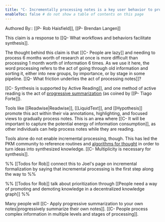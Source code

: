 ```yaml
---
title: "C- Incrementally processing notes is a key user behavior to promote synthesis"
enableToc: false # do not show a table of contents on this page
---
```

Authored By:: [[P- Rob Haisfield]], [[P- Brendan Langen]]

This claim is a response to [[Q- What workflows and behaviors facilitate synthesis]].

The thought behind this claim is that [[C- People are lazy]] and needing to process 6 months worth of research at once is more difficult than processing 1 month worth of information 6 times. As we use it here, the word processing refers to the act of going through old information and sorting it, either into new groups, by importance, or by stage in some pipeline. [[Q- What friction underlies the act of processing notes]]? 

[[C- Synthesis is supported by Active Reading]], and one method of active reading is the act of [progressive summarization](https://fortelabs.co/blog/progressive-summarization-a-practical-technique-for-designing-discoverable-notes/) (as coined by [[P- Tiago Forte]]). 

Tools like [[Readwise|Readwise]], [[LiquidText]], and [[Hypothesis]] promote this act within their via annotations, highlighting, and focused views to gradually process notes. This is an area where [[C- It will be important to capture the potential energy of information consumption]], as other individuals can help process notes while they are reading.

Tools alone do not enable incremental processing, though. This has led the PKM community to reference routines and [algorithms for thought](https://www.cortexfutura.com/getting-started-algorithms-of-thought/) in order to turn ideas into synthesized knowledge. [[C- Multiplicity is necessary for synthesis]].

%% [[Todos for Rob]] connect this to Joel's page on incremental formalization by saying that incremental processing is the first step along the way to  %%

%% [[Todos for Rob]] talk about prioritization through [[People need a way of promoting and demoting knowledge in a decentralized knowledge graph]] %%

Many people will [[C- Apply progressive summarization to your own notes|progressively summarize their own notes]]. [[C- People process complex information in multiple levels and stages of processing]]. 
